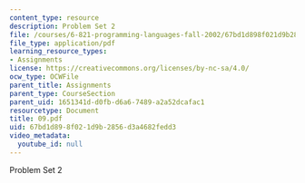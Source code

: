 ```yaml
---
content_type: resource
description: Problem Set 2
file: /courses/6-821-programming-languages-fall-2002/67bd1d898f021d9b2856d3a4682fedd3_09.pdf
file_type: application/pdf
learning_resource_types:
- Assignments
license: https://creativecommons.org/licenses/by-nc-sa/4.0/
ocw_type: OCWFile
parent_title: Assignments
parent_type: CourseSection
parent_uid: 1651341d-d0fb-d6a6-7489-a2a52dcafac1
resourcetype: Document
title: 09.pdf
uid: 67bd1d89-8f02-1d9b-2856-d3a4682fedd3
video_metadata:
  youtube_id: null
---
```

Problem Set 2